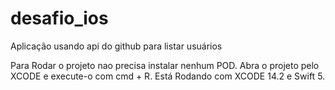 # desafio_ios
Aplicação usando api do github para listar usuários

Para Rodar o projeto nao precisa instalar nenhum POD. Abra o projeto pelo XCODE e execute-o com cmd + R. Está Rodando com XCODE 14.2 e Swift 5.
